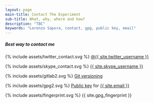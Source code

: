 ```yaml
---
layout: page
main-title: Contact The Experiment
sub-title: What, why, where and how?
description: "TBC"
keywords: "Lorenzo Sapora, contact, gpg, public key, email"
---
```


##### Best way to contact me

<p>{% include assets/twitter_contact.svg %} <a href="https://twitter.com/{{ site.twitter_username }}" title="Twitter">@{{ site.twitter_username }}</a></p>

<p>{% include assets/skype_contact.svg %} <a href="skype:{{ site.skype_username }}?chat" title="Skype">{{ site.skype_username }}</a></p>

<p>{% include assets/gitlab2.svg %} <a href="https://git.knowbl.co/" title="Gitlab">Git versioning</a></p>

<p>{% include assets/gpg2.svg %} <a href="{{ site.url }}{{ site.gpg_publickey }}" title="GPG Public key">Public key</a> for <a href="mailto:{{ site.email }}">{{ site.email }}</a></p>

<p>{% include assets/fingerprint.svg %} {{ site.gpg_fingerprint }}</p>
